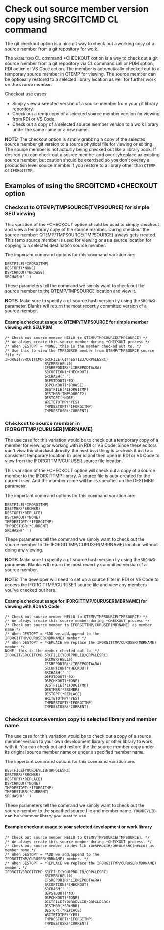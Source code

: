 # Check out source member version copy using SRCGITCMD CL command
The git checkout option is a nice git way to check out a working copy of a source member 
from a git repository for work.

The ```SRCGITCMD``` CL command *CHECKOUT option is a way to check out a git source member from a git 
repository via CL command call or PDM option, RDI action or VS Code action. The member is 
automatically checked out to a temporary source member in QTEMP for viewing. The source member can 
be optionally restored to a selected library location as well for further work on the source member. 

Checkout use cases:  
- Simply view a selected version of a source member from your git library repository.
- Check out a temp copy of a selected source member version for viewing from RDI or VS Code.   
- Check out a copy of a selected source member version to a work library under the same name or a new name.

**NOTE:** The checkout option is simply grabbing a copy of the selected source member git version to a 
source physical file for viewing or editing. The source member is not actually being checked out 
like a library book. If desired you can check out a source member and overlay/replace an existing source member, but caution should be exercised so you don't overlay a production level source member if 
you restore to a library other than ```QTEMP``` or ```IFORGITTMP```.

## Examples of using the SRCGITCMD *CHECKOUT option

### Checkout to QTEMP/TMPSOURCE(TMPSOURCE) for simple SEU viewing
This variation of the *CHECKOUT option should be used to simply checkout and 
view a temporary copy of the source member. During checkout the source 
member: QTEMP/TMPSOURCE(TMPSOURCE) always gets created. This temp source member 
is used for viewing or as a source location for copying to a selected destination source member.  

The important command options for this command variation are: 
```
DESTFILE(*IFORGITMP)
DESTOPT(*NONE)
DSPCHKOUT(*BROWSE)
SRCHASH(' ')        
```
These parameters tell the command we simply want to check out the source member to the 
QTEMP/TMPSOURCE location and view it.

**NOTE:** Make sure to specify a git source hash version by using the ```SRCHASH``` parameter. Blanks will return the most recently committed version of a source member. 

#### Example checkout usage to QTEMP/TMPSOURCE for simple member viewing with SEU/PDM
```
/* Check out source member HELLO to QTEMP/TMPSOURCE(TMPSOURCE) */
/* We always create this source member during *CHECKOUT process */
/* When DESTOPT = *NONE, this is the member checked out to. */
/* Use this to view the TMPSOURCE member from QTEMP/TMPSOURCE source file */
IFORGIT/SRCGITCMD SRCFILE(GITTEST123/QRPGLESRC)         
                  SRCMBR(HELLO)                         
                  IFSREPODIR(*LIBREPODTAARA)            
                  SRCOPTION(*CHECKOUT)                  
                  SRCHASH(' ')                          
                  DSPSTDOUT(*NO)                        
                  DSPCHKOUT(*BROWSE)                    
                  DESTFILE(*IFORGITMP)                  
                  DESTMBR(TMPSOURCE2)                        
                  DESTOPT(*NONE)                     
                  WRITETOTMP(*YES)                      
                  TMPDESTOPT(*IFORGITMP)                
                  TMPDESTUSR(*CURRENT)                  
```

### Checkout to source member in IFORGITTMP/CURUSER(MBRNAME)
The use case for this variation would be to check out a temporary copy of a member for viewing
or working with in RDI or VS Code. Since these editors can't view the checkout directly, 
the next best thing is to check it out to a consistent temporary location by user id and 
then open in RDI or VS Code to view from the IFORGITTMP/CURUSER source file location.

This variation of the *CHECKOUT option will check out a copy of a source
member to the IFORGITTMP library. A source file is auto-created for the current user. And 
the mamber name will be as specified on the DESTMBR parameter.

The important command options for this command variation are: 
```
DESTFILE(*IFORGITMP)
DESTMBR(*SRCMBR)
DESTOPT(*REPLACE)
DSPCHKOUT(*NONE)
TMPDESTOPT(*IFORGITMP)                
TMPDESTUSR(*CURRENT)
SRCHASH(' ')                    
```
These parameters tell the command we simply want to check out the source member to the 
IFORGITTMP/CURUSER(MBRNAME) location without doing any viewing. 

**NOTE:** Make sure to specify a git source hash version by using the ```SRCHASH``` parameter. Blanks will return the most recently committed version of a source member. 

**NOTE:** The developer will need to set up a source filter in RDI or VS Code to access the
IFORGITTMP/CURUSER source file and view any members you've checked out here.

#### Example checkout usage for IFORGITTMP/CURUSER(MBRNAME) for viewing with RDI/VS Code 
```                                                      
/* Check out source member HELLO to QTEMP/TMPSOURCE(TMPSOURCE) */
/* We always create this source member during *CHECKOUT process */ 
/* Check out source member to IFORGITTMP/CURUSER(MBRNAME) as member name */
/* When DESTOPT = *ADD we add/append to the IFORGITTMP/CURUSER(MBRNAME) member */
/* When DESTOPT = *REPLACE we replace the IFORGITTMP/CURUSER(MBRNAME) member */ 
NONE, this is the member checked out to. */
IFORGIT/SRCGITCMD SRCFILE(YOURPRDLIB/QRPGLESRC)         
                  SRCMBR(HELLO)                         
                  IFSREPODIR(*LIBREPODTAARA)            
                  SRCOPTION(*CHECKOUT)                  
                  SRCHASH(' ')                          
                  DSPSTDOUT(*NO)                        
                  DSPCHKOUT(*NONE)                    
                  DESTFILE(*IFORGITMP)                  
                  DESTMBR(*SRCMBR)                        
                  DESTOPT(*REPLACE)                     
                  WRITETOTMP(*YES)                      
                  TMPDESTOPT(*IFORGITMP)                
                  TMPDESTUSR(*CURRENT)                  
```

### Checkout source version copy to selected library and member name
The use case for this variation would be to check out a copy of a source member version to your own 
development library or other library to work with it. You can check out and restore the 
the source member copy under its original source member name or under a specified member name.

The important command options for this command variation are: 
```
DESTFILE(YOURDEVLIB/QRPGLESRC)  
DESTMBR(*SRCMBR)           
DESTOPT(*REPLACE)
DSPCHKOUT(*NONE)
TMPDESTOPT(*IFORGITMP)                
TMPDESTUSR(*CURRENT)
SRCHASH(' ')        
```
These parameters tell the command we simply want to check out the source member to the 
specified source file and member name. ```YOURDEVLIB``` can be whatever library you want to use.

#### Example checkout usage to your selected development or work library 
```
/* Check out source member HELLO to QTEMP/TMPSOURCE(TMPSOURCE). */
/* We always create this source member during *CHECKOUT process. */ 
/* Check out source member to dev lib YOURPRDLIB/QRPGLESRC(HELLO) as member name.*/
/* When DESTOPT = *ADD we add/append to the IFORGITTMP/CURUSER(MBRNAME) member. */
/* When DESTOPT = *REPLACE we replace the IFORGITTMP/CURUSER(MBRNAME) member. */ 
IFORGIT/SRCGITCMD SRCFILE(YOURPRDLIB/QRPGLESRC)     
                  SRCMBR(HELLO)                     
                  IFSREPODIR(*LIBREPODTAARA)        
                  SRCOPTION(*CHECKOUT)              
                  SRCHASH(' ')                      
                  DSPSTDOUT(*NO)                    
                  DSPCHKOUT(*NONE)                
                  DESTFILE(YOURDEVLIB/QRPGLESRC)          
                  DESTMBR(*SRCMBR)                    
                  DESTOPT(*REPLACE)                     
                  WRITETOTMP(*YES)                  
                  TMPDESTOPT(*IFORGITMP)            
                  TMPDESTUSR(*CURRENT)              
```
